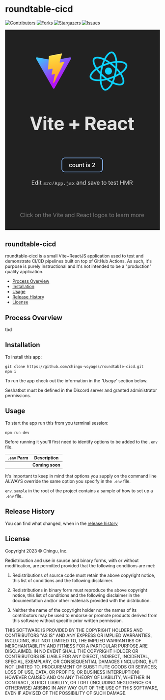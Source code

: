 # roundtable-cicd



[contributors-shield]: https://img.shields.io/github/contributors/chingu-voyages/roundtable-cicd.svg?style=for-the-badge
[contributors-url]: https://github.com/chingu-voyages/roundtable-cicd/graphs/contributors
[forks-shield]: https://img.shields.io/github/forks/chingu-voyages/roundtable-cicd.svg?style=for-the-badge
[forks-url]: https://github.com/chingu-voyages/roundtable-cicd/network/members
[stars-shield]: https://img.shields.io/github/stars/chingu-voyages/roundtable-cicd.svg?style=for-the-badge
[stars-url]: https://github.com/chingu-voyages/roundtable-cicd/stargazers
[issues-shield]: https://img.shields.io/github/issues/chingu-voyages/roundtable-cicd.svg?style=for-the-badge
[issues-url]: https://github.com/chingu-voyages/roundtable-cicd/issues

[![Contributors][contributors-shield]][contributors-url]
[![Forks][forks-shield]][forks-url]
[![Stargazers][stars-shield]][stars-url]
[![Issues][issues-shield]][issues-url]

![Landing Page](./docs/landing_page.png)

## roundtable-cicd

roundtable-cicd is a small Vite+ReactJS application used to test and demonstrate
CI/CD pipelines built on top of GitHub Actions. As such, it's purpose is purely
instructional and it's not intended to be a "production" quality application.

- [Process Overview](#process-overview) 
- [Installation](#installation) 
- [Usage](#usage) 
- [Release History](#release-history) 
- [License](#license)

## Process Overview

tbd

## Installation

To install this app:
```
git clone https://github.com/chingu-voyages/roundtable-cicd.git
npm i
```

To run the app check out the information in the *_'Usage'_* section below.

Seshatbot must be defined in the Discord server and granted administrator
permissions. 

## Usage

To start the app run this from you terminal session: 
```
npm run dev
```

Before running it you'll first need to identify options to be added to the
`.env` file. 

| `.env` Parm    | Description                              |
|----------------|------------------------------------------|
|                | **Coming soon** |
 
It's important to keep in mind that options you supply on the command line
ALWAYS override the same option you specify in the `.env` file.

`env.sample` in the root of the project contains a sample of how to set up a `.env` file.


## Release History

You can find what changed, when in the [release history](./docs/RELEASE_HISTORY.md)

## License

Copyright 2023 &copy; Chingu, Inc.

Redistribution and use in source and binary forms, with or without modification, are permitted provided that the following conditions are met:

1. Redistributions of source code must retain the above copyright notice, this list of conditions and the following disclaimer.

2. Redistributions in binary form must reproduce the above copyright notice, this list of conditions and the following disclaimer in the documentation and/or other materials provided with the distribution.

3. Neither the name of the copyright holder nor the names of its contributors may be used to endorse or promote products derived from this software without specific prior written permission.

THIS SOFTWARE IS PROVIDED BY THE COPYRIGHT HOLDERS AND CONTRIBUTORS "AS IS" AND ANY EXPRESS OR IMPLIED WARRANTIES, INCLUDING, BUT NOT LIMITED TO, THE IMPLIED WARRANTIES OF MERCHANTABILITY AND FITNESS FOR A PARTICULAR PURPOSE ARE DISCLAIMED. IN NO EVENT SHALL THE COPYRIGHT HOLDER OR CONTRIBUTORS BE LIABLE FOR ANY DIRECT, INDIRECT, INCIDENTAL, SPECIAL, EXEMPLARY, OR CONSEQUENTIAL DAMAGES (INCLUDING, BUT NOT LIMITED TO, PROCUREMENT OF SUBSTITUTE GOODS OR SERVICES; LOSS OF USE, DATA, OR PROFITS; OR BUSINESS INTERRUPTION) HOWEVER CAUSED AND ON ANY THEORY OF LIABILITY, WHETHER IN CONTRACT, STRICT LIABILITY, OR TORT (INCLUDING NEGLIGENCE OR OTHERWISE) ARISING IN ANY WAY OUT OF THE USE OF THIS SOFTWARE, EVEN IF ADVISED OF THE POSSIBILITY OF SUCH DAMAGE.
